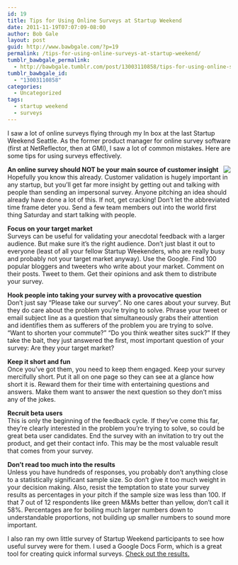 ```yaml
---
id: 19
title: Tips for Using Online Surveys at Startup Weekend
date: 2011-11-19T07:07:09-08:00
author: Bob Gale
layout: post
guid: http://www.bawbgale.com/?p=19
permalink: /tips-for-using-online-surveys-at-startup-weekend/
tumblr_bawbgale_permalink:
  - http://bawbgale.tumblr.com/post/13003110858/tips-for-using-online-surveys-at-startup-weekend
tumblr_bawbgale_id:
  - "13003110858"
categories:
  - Uncategorized
tags:
  - startup weekend
  - surveys
---
```

I saw a lot of online surveys flying through my In box at the last Startup Weekend Seattle. As the former product manager for online survey software (first at NetReflector, then at GMI), I saw a lot of common mistakes. Here are some tips for using surveys effectively.

<img src="http://media.tumblr.com/tumblr_luwbnqayRE1qcfcp0.png" align="right" /> **An online survey should NOT be your main source of customer insight**  
Hopefully you know this already. Customer validation is hugely important in any startup, but you’ll get far more insight by getting out and talking with people than sending an impersonal survey. Anyone pitching an idea should already have done a lot of this. If not, get cracking! Don’t let the abbreviated time frame deter you. Send a few team members out into the world first thing Saturday and start talking with people. 

**Focus on your target market**  
Surveys can be useful for validating your anecdotal feedback with a larger audience. But make sure it’s the right audience. Don’t just blast it out to everyone (least of all your fellow Startup Weekenders, who are really busy and probably not your target market anyway). Use the Google. Find 100 popular bloggers and tweeters who write about your market. Comment on their posts. Tweet to them. Get their opinions and ask them to distribute your survey. 

**Hook people into taking your survey with a provocative question**  
Don’t just say “Please take our survey”. No one cares about your survey. But they do care about the problem you’re trying to solve. Phrase your tweet or email subject line as a question that simultaneously grabs their attention and identifies them as sufferers of the problem you are trying to solve. “Want to shorten your commute?” “Do you think weather sites suck?” If they take the bait, they just answered the first, most important question of your survey: Are they your target market? 

**Keep it short and fun**  
Once you’ve got them, you need to keep them engaged. Keep your survey mercifully short. Put it all on one page so they can see at a glance how short it is. Reward them for their time with entertaining questions and answers. Make them want to answer the next question so they don’t miss any of the jokes.

**Recruit beta users**  
This is only the beginning of the feedback cycle. If they’ve come this far, they’re clearly interested in the problem you’re trying to solve, so could be great beta user candidates. End the survey with an invitation to try out the product, and get their contact info. This may be the most valuable result that comes from your survey.

**Don’t read too much into the results**  
Unless you have hundreds of responses, you probably don’t anything close to a statistically significant sample size. So don’t give it too much weight in your decision making. Also, resist the temptation to state your survey results as percentages in your pitch if the sample size was less than 100. If that 7 out of 12 respondents like green M&Ms better than yellow, don’t call it 58%. Percentages are for boiling much larger numbers down to understandable proportions, not building up smaller numbers to sound more important.

I also ran my own little survey of Startup Weekend participants to see how useful survey were for them. I used a Google Docs Form, which is a great tool for creating quick informal surveys. [Check out the results.](https://docs.google.com/spreadsheet/gform?key=0AuRgWNOSb0-UdHRGZVN5WDZvNWY1ZnpzOVR0a3FFUFE&hl=en_US&gridId=0#chart)